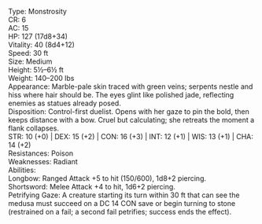 Type: Monstrosity  
CR: 6  
AC: 15  
HP: 127 (17d8+34)  
Vitality: 40 (8d4+12)  
Speed: 30 ft  
Size: Medium  
Height: 5½–6½ ft  
Weight: 140–200 lbs  
Appearance: Marble-pale skin traced with green veins; serpents nestle and hiss where hair should be. The eyes glint like polished jade, reflecting enemies as statues already posed.  
Disposition: Control-first duelist. Opens with her gaze to pin the bold, then keeps distance with a bow. Cruel but calculating; she retreats the moment a flank collapses.  
STR: 10 (+0) | DEX: 15 (+2) | CON: 16 (+3) | INT: 12 (+1) | WIS: 13 (+1) | CHA: 14 (+2)  
Resistances: Poison  
Weaknesses: Radiant  
Abilities:  
Longbow: Ranged Attack +5 to hit (150/600), 1d8+2 piercing.  
Shortsword: Melee Attack +4 to hit, 1d6+2 piercing.  
Petrifying Gaze: A creature starting its turn within 30 ft that can see the medusa must succeed on a DC 14 CON save or begin turning to stone (restrained on a fail; a second fail petrifies; success ends the effect).